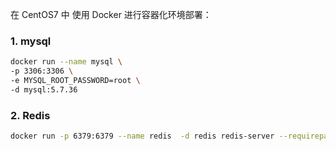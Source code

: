 在 CentOS7 中
使用 Docker 进行容器化环境部署：
### 1. mysql
``` bash
docker run --name mysql \  
-p 3306:3306 \  
-e MYSQL_ROOT_PASSWORD=root \  
-d mysql:5.7.36
```
### 2. Redis
```bash
docker run -p 6379:6379 --name redis  -d redis redis-server --requirepass "123456"
```
